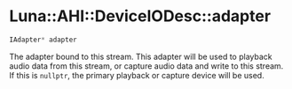 # Luna::AHI::DeviceIODesc::adapter

```c++
IAdapter* adapter
```

The adapter bound to this stream. This adapter will be used to playback audio data from this stream, or capture audio data and write to this stream. If this is `nullptr`, the primary playback or capture device will be used. 

